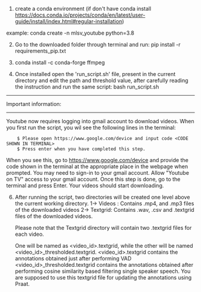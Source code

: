 1) create a conda environment (if don't have conda install https://docs.conda.io/projects/conda/en/latest/user-guide/install/index.html#regular-installation)

example: conda create -n mlsv_youtube python=3.8


2) Go to the downloaded folder through terminal and run: pip install -r requirements_pip.txt
  
4) conda install -c conda-forge ffmpeg

5) Once installed open the 'run_script.sh' file, present in the current directory and edit the path and threshold value, after carefully reading the instruction and run the same script:
bash run_script.sh


******************************
Important information:
******************************

Youtube now requires logging into gmail account to download videos. When you first run the script, you wil see the following lines in the terminal:

		$ Please open https://www.google.com/device and input code <CODE SHOWN IN TERMINAL>
		$ Press enter when you have completed this step.

When you see this, go to https://www.google.com/device and provide the code shown in the terminal at the appropriate place in the webpage when prompted. You may need to sign-in to your gmail account. Allow "Youtube on TV" access to your gmail account. Once this step is done, go to the terminal and press Enter. Your videos should start downloading. 


6) After running the script, two directories will be created one level above the current working directory. 
	1-> Videos  : Contains .mp4, and .mp3 files of the downloaded videos
	2-> Textgrid: Contains .wav, .csv and .textgrid files of the downloaded videos.
	
	Please note that the Textgrid directory will contain two .textgrid files for each video. 
	
	One will be named as <video_id>.textgrid, while the other will be named <video_id>_thresholded.textgrid.
		<video_id>.textgrid contains the annotations obtained just after performing VAD
		<video_id>_thresholded.textgrid contains the annotations obtained after performing cosine similarity based filtering single speaker speech. You are supposed to use this textgrid file for updating the annotations using Praat. 
	
	

